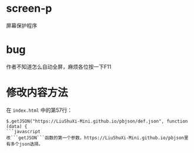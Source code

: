 # screen-p
屏幕保护程序
# bug
作者不知道怎么自动全屏，麻烦各位按一下F11
# 修改内容方法
在 ```index.html``` 中的第57行：
```
$.getJSON("https://LiuShuXi-Mini.github.io/pbjson/def.json", function (data) {
```javascript
改```getJSON```函数的第一个参数，https://LiuShuXi-Mini.github.io/pbjson里有多个json选择。
